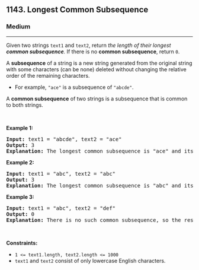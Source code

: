 <h2>1143. Longest Common Subsequence</h2><h3>Medium</h3><hr><div style="user-select: auto;"><p style="user-select: auto;">Given two strings <code style="user-select: auto;">text1</code> and <code style="user-select: auto;">text2</code>, return <em style="user-select: auto;">the length of their longest <strong style="user-select: auto;">common subsequence</strong>. </em>If there is no <strong style="user-select: auto;">common subsequence</strong>, return <code style="user-select: auto;">0</code>.</p>

<p style="user-select: auto;">A <strong style="user-select: auto;">subsequence</strong> of a string is a new string generated from the original string with some characters (can be none) deleted without changing the relative order of the remaining characters.</p>

<ul style="user-select: auto;">
	<li style="user-select: auto;">For example, <code style="user-select: auto;">"ace"</code> is a subsequence of <code style="user-select: auto;">"abcde"</code>.</li>
</ul>

<p style="user-select: auto;">A <strong style="user-select: auto;">common subsequence</strong> of two strings is a subsequence that is common to both strings.</p>

<p style="user-select: auto;">&nbsp;</p>
<p style="user-select: auto;"><strong style="user-select: auto;">Example 1:</strong></p>

<pre style="user-select: auto;"><strong style="user-select: auto;">Input:</strong> text1 = "abcde", text2 = "ace" 
<strong style="user-select: auto;">Output:</strong> 3  
<strong style="user-select: auto;">Explanation:</strong> The longest common subsequence is "ace" and its length is 3.
</pre>

<p style="user-select: auto;"><strong style="user-select: auto;">Example 2:</strong></p>

<pre style="user-select: auto;"><strong style="user-select: auto;">Input:</strong> text1 = "abc", text2 = "abc"
<strong style="user-select: auto;">Output:</strong> 3
<strong style="user-select: auto;">Explanation:</strong> The longest common subsequence is "abc" and its length is 3.
</pre>

<p style="user-select: auto;"><strong style="user-select: auto;">Example 3:</strong></p>

<pre style="user-select: auto;"><strong style="user-select: auto;">Input:</strong> text1 = "abc", text2 = "def"
<strong style="user-select: auto;">Output:</strong> 0
<strong style="user-select: auto;">Explanation:</strong> There is no such common subsequence, so the result is 0.
</pre>

<p style="user-select: auto;">&nbsp;</p>
<p style="user-select: auto;"><strong style="user-select: auto;">Constraints:</strong></p>

<ul style="user-select: auto;">
	<li style="user-select: auto;"><code style="user-select: auto;">1 &lt;= text1.length, text2.length &lt;= 1000</code></li>
	<li style="user-select: auto;"><code style="user-select: auto;">text1</code> and <code style="user-select: auto;">text2</code> consist of only lowercase English characters.</li>
</ul>
</div>